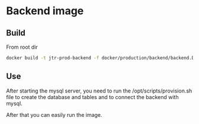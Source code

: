 # Backend image

## Build

From root dir

```bash
docker build -t jtr-prod-backend -f docker/production/backend/backend.Dockerfile .
```

## Use

After starting the mysql server, you need to run the /opt/scripts/provision.sh file
to create the database and tables and to connect the backend with mysql.

After that you can easily run the image.
